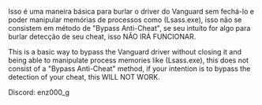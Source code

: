 Isso é uma maneira básica para burlar o driver do Vanguard sem fechá-lo e poder manipular memórias de processos como (Lsass.exe), isso não se consistem em método de "Bypass Anti-Cheat", se seu intuíto for algo para burlar detecção de seu cheat, isso NÃO IRÁ FUNCIONAR.

This is a basic way to bypass the Vanguard driver without closing it and being able to manipulate process memories like (Lsass.exe), this does not consist of a "Bypass Anti-Cheat" method, if your intention is to bypass the detection of your cheat, this WILL NOT WORK.

Discord: enz000_g
